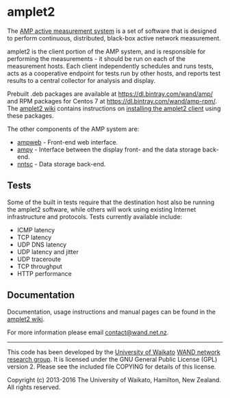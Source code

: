 # amplet2

The [AMP active measurement system](http://amp.wand.net.nz) is a set of
software that is designed to perform continuous, distributed, black-box active
network measurement.

amplet2 is the client portion of the AMP system, and is responsible
for performing the measurements - it should be run on each of the measurement
hosts. Each client independently schedules and runs tests, acts as a
cooperative endpoint for tests run by other hosts, and reports test results to
a central collector for analysis and display.

Prebuilt .deb packages are available at https://dl.bintray.com/wand/amp/ and
RPM packages for Centos 7 at https://dl.bintray.com/wand/amp-rpm/. The
[amplet2 wiki](https://github.com/wanduow/amplet2/wiki) contains instructions
on [installing the amplet2 client](https://github.com/wanduow/amplet2/wiki/Installing-the-Amplet2-Client) using these packages.

The other components of the AMP system are:
- [ampweb](https://github.com/wanduow/amp-web) - Front-end web interface.
- [ampy](https://github.com/wanduow/ampy) - Interface between the display front- and the data storage back-end.
- [nntsc](https://github.com/wanduow/nntsc) - Data storage back-end.


## Tests

Some of the built in tests require that the destination host also be running the
amplet2 software, while others will work using existing Internet infrastructure
and protocols. Tests currently available include:

 * ICMP latency
 * TCP latency
 * UDP DNS latency
 * UDP latency and jitter
 * UDP traceroute
 * TCP throughput
 * HTTP performance


## Documentation

Documentation, usage instructions and manual pages can be found in the
[amplet2 wiki](https://github.com/wanduow/amplet2/wiki).

For more information please email contact@wand.net.nz.

----

This code has been developed by the
[University of Waikato](http://www.waikato.ac.nz)
[WAND network research group](http://www.wand.net.nz).
It is licensed under the GNU General Public License (GPL) version 2. Please
see the included file COPYING for details of this license.

Copyright (c) 2013-2016 The University of Waikato, Hamilton, New Zealand.
All rights reserved.
